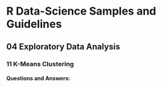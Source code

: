 # R Data-Science Samples and Guidelines
## 04 Exploratory Data Analysis
### 11 K-Means Clustering
#### Questions and Answers:
